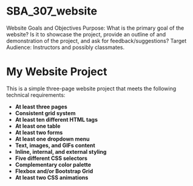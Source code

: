 # SBA_307_website
Website Goals and Objectives
Purpose: What is the primary goal of the website? Is it to showcase the project, provide an outline of and demonstration of the project, and ask for feedback/suggestions?
Target Audience: Instructors and possibly classmates.
# My Website Project

This is a simple three-page website project that meets the following technical requirements:

- **At least three pages**
- **Consistent grid system**
- **At least ten different HTML tags**
- **At least one table**
- **At least two forms**
- **At least one dropdown menu**
- **Text, images, and GIFs content**
- **Inline, internal, and external styling**
- **Five different CSS selectors**
- **Complementary color palette**
- **Flexbox and/or Bootstrap Grid**
- **At least two CSS animations**



